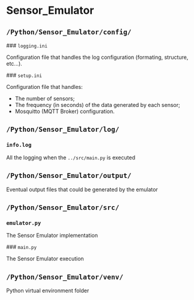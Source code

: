 # Sensor_Emulator

## ```/Python/Sensor_Emulator/config/```

### ```logging.ini```

Configuration file that handles the log configuration (formating, structure, etc...).

### ```setup.ini```

Configuration file that handles:

- The number of sensors;
- The frequency (in seconds) of the data generated by each sensor;
- Mosquitto (MQTT Broker) configuration.

## ```/Python/Sensor_Emulator/log/```

### ```info.log```

All the logging when the ```../src/main.py``` is executed

## ```/Python/Sensor_Emulator/output/```

Eventual output files that could be generated by the emulator

## ```/Python/Sensor_Emulator/src/```

### ```emulator.py```

The Sensor Emulator implementation

### ```main.py```

The Sensor Emulator execution

## ```/Python/Sensor_Emulator/venv/```

Python virtual environment folder